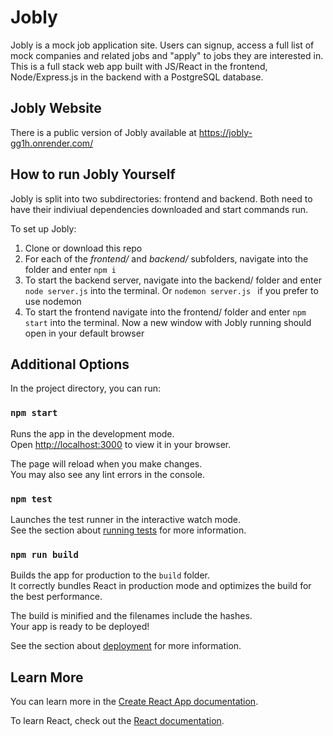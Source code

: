 # Jobly

Jobly is a mock job application site. Users can signup, access a full list of mock companies and related jobs and "apply" to jobs they are interested in. This is a full stack web app built with JS/React in the frontend, Node/Express.js in the backend with a PostgreSQL database.

## Jobly Website

There is a public version of Jobly available at https://jobly-gg1h.onrender.com/

## How to run Jobly Yourself

Jobly is split into two subdirectories: frontend and backend. Both need to have their indiviual dependencies downloaded and start commands run.

To set up Jobly:

1. Clone or download this repo
2. For each of the _frontend/_ and _backend/_ subfolders, navigate into the folder and enter `npm i`
3. To start the backend server, navigate into the backend/ folder and enter `node server.js` into the terminal. Or `nodemon server.js ` if you prefer to use nodemon
4. To start the frontend navigate into the frontend/ folder and enter `npm start` into the terminal. Now a new window with Jobly running should open in your default browser

## Additional Options

In the project directory, you can run:

### `npm start`

Runs the app in the development mode.\
Open [http://localhost:3000](http://localhost:3000) to view it in your browser.

The page will reload when you make changes.\
You may also see any lint errors in the console.

### `npm test`

Launches the test runner in the interactive watch mode.\
See the section about [running tests](https://facebook.github.io/create-react-app/docs/running-tests) for more information.

### `npm run build`

Builds the app for production to the `build` folder.\
It correctly bundles React in production mode and optimizes the build for the best performance.

The build is minified and the filenames include the hashes.\
Your app is ready to be deployed!

See the section about [deployment](https://facebook.github.io/create-react-app/docs/deployment) for more information.

## Learn More

You can learn more in the [Create React App documentation](https://facebook.github.io/create-react-app/docs/getting-started).

To learn React, check out the [React documentation](https://reactjs.org/).
